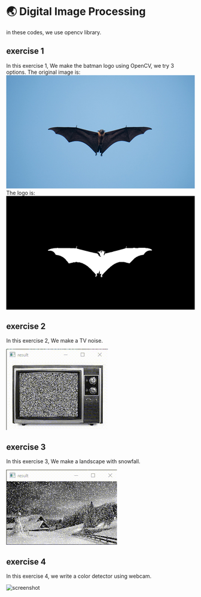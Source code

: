 # 🌏 Digital Image Processing

in these codes, we use opencv library.

## exercise 1
In this exercise 1, We make the batman logo using OpenCV, we try 3 options.
The original image is:
![screenshot](Bat.jpg)
The logo is:
![screenshot](logo.jpg)

## exercise 2
In this exercise 2, We make a TV noise.

![screenshot](TV_Old.gif)

## exercise 3
In this exercise 3, We make a landscape with snowfall.

![screenshot](snow.gif)

## exercise 4
In this exercise 4, we write a color detector using webcam.

![screenshot](webcam_detector.gif)
